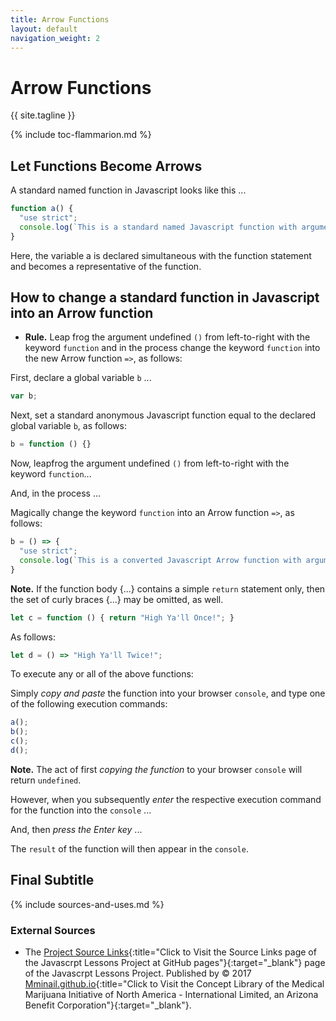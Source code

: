 ```yaml
---
title: Arrow Functions
layout: default
navigation_weight: 2
---
```

# Arrow Functions

{{ site.tagline }}

{% include toc-flammarion.md %}

## Let Functions Become Arrows

A standard named function in Javascript looks like this ...

```Javascript
function a() {
  "use strict";
  console.log(`This is a standard named Javascript function with argument undefined.`);
}
```

Here, the variable a is declared simultaneous with the function statement and becomes a representative of the function.

## How to change a standard function in Javascript into an Arrow function

- **Rule.** Leap frog the argument undefined `()` from left-to-right with the keyword `function` and in the process change the keyword `function` into the new Arrow function `=>`, as follows:

First, declare a global variable `b` ...

```Javascript
var b;
```

Next, set a standard anonymous Javascript function equal to the declared global variable `b`, as follows:

```Javascript
b = function () {}
```

Now, leapfrog the argument undefined `()` from left-to-right with the keyword `function`...

And, in the process ...

Magically change the keyword `function` into an Arrow function `=>`, as follows:

```Javascript
b = () => {
  "use strict";
  console.log(`This is a converted Javascript Arrow function with argument undefined.`);
}
```

**Note.** If the function body {...} contains a simple `return` statement only, then the set of curly braces {...} may be omitted, as well.

```Javascript
let c = function () { return "High Ya'll Once!"; }
```

As follows:

```Javascript
let d = () => "High Ya'll Twice!";
```

To execute any or all of the above functions:

Simply *copy and paste* the function into your browser `console`, and type one of the following execution commands:

```Javascript
a();
b();
c();
d();
```

**Note.** The act of first *copying the function* to your browser `console` will return `undefined`.

However, when you subsequently *enter* the respective execution command for the function into the `console` ...

And, then *press the Enter key* ...

The `result` of the function will then appear in the `console`.

## Final Subtitle

{% include sources-and-uses.md %}

### External Sources

- The [Project Source Links](https://mminail.github.io/Javascrpt/Source-Javascrpt-Links.htm){:title="Click to Visit the Source Links page of the Javascrpt Lessons Project at GitHub pages"}{:target="_blank"} page of the Javascrpt Lessons Project. Published by © 2017 [Mminail.github.io](https://mminail.github.io/){:title="Click to Visit the Concept Library of the Medical Marijuana Initiative of North America - International Limited, an Arizona Benefit Corporation"}{:target="_blank"}.

